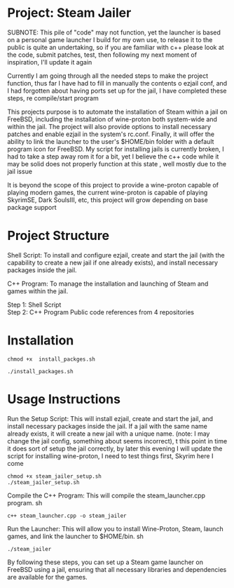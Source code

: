 # Project: Steam Jailer

SUBNOTE: This pile of "code" may not function, yet the launcher is based on a personal game launcher I build for my own use, to release it to the public is quite an undertaking, so if you are familiar with c++ please look at the code, submit patches, test, then following my next moment of inspiration, I'll update it again

Currently I am going through all the needed steps to make the project function, thus far I have had to fill in manually the contents o ezjail conf, and I had forgotten about having ports set up for the jail, I have completed these steps, re compile/start program

This projects purpose is to automate the installation of Steam within a jail on FreeBSD, including the installation of wine-proton both system-wide and within the jail. The project will also provide options to install necessary patches and enable ezjail in the system's rc.conf. Finally, it will offer the ability to link the launcher to the user's $HOME/bin folder with a default program icon for FreeBSD. My script for installing jails is currently broken, I had to take a step away rom it for a bit, yet I believe the c++ code while it may be solid does not properly function at this state , well mostly due to the jail issue

It is beyond the scope of this project to provide a wine-proton capable of playing modern games, the current wine-proton is capable of playing SkyrimSE, Dark SoulsIII, etc, this project will grow depending on base package support

# Project Structure

Shell Script: To install and configure ezjail, create and start the jail (with the capability to create a new jail if one already exists), and install necessary packages inside the jail. 

C++ Program: To manage the installation and launching of Steam and games within the jail.

Step 1: Shell Script \
Step 2: C++ Program
Public code references from 4 repositories

# Installation

    chmod +x  install_packges.sh 
    
    ./install_packages.sh
    


# Usage Instructions

Run the Setup Script: This will install ezjail, create and start the jail, and install necessary packages inside the jail. If a jail with the same name already exists, it will create a new jail with a unique name. (note: I may change the jail config, something about seems incorrect), t this point in time it does sort of setup the jail correctly, by later this evening I will update the script for installing wine-proton, I need to test things first, Skyrim here I come
    
    chmod +x steam_jailer_setup.sh
    ./steam_jailer_setup.sh

Compile the C++ Program: This will compile the steam_launcher.cpp program.
sh

    c++ steam_launcher.cpp -o steam_jailer

Run the Launcher: This will allow you to install Wine-Proton, Steam, launch games, and link the launcher to $HOME/bin.
sh

    ./steam_jailer

By following these steps, you can set up a Steam game launcher on FreeBSD using a jail, ensuring that all necessary libraries and dependencies are available for the games.
